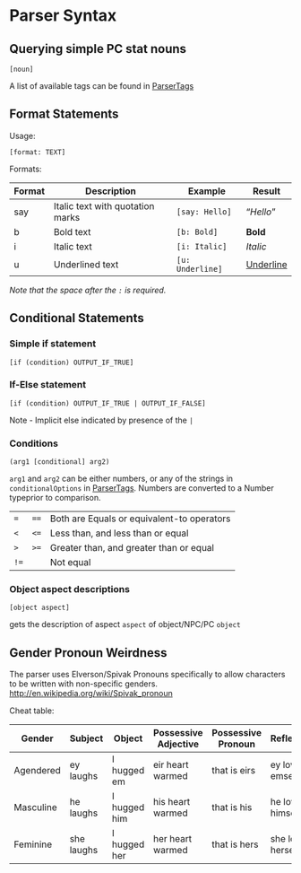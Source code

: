 # Parser Syntax

## Querying simple PC stat nouns
```relax-ng
[noun]
```
A list of available tags can be found in [ParserTags](ParserTags.as)

## Format Statements

Usage:
```
[format: TEXT]
```

Formats:

| Format | Description                      | Example          | Result           |
|--------|----------------------------------|------------------|------------------|
| say    | Italic text with quotation marks | `[say: Hello]`   | “*Hello*”        |
| b      | Bold text                        | `[b: Bold]`      | **Bold**         |
| i      | Italic text                      | `[i: Italic]`    | *Italic*         |
| u      | Underlined text                  | `[u: Underline]` | <u>Underline</u> |

*Note that the space after the `:` is required.* 


## Conditional Statements

### Simple if statement
```relax-ng
[if (condition) OUTPUT_IF_TRUE]
```

### If-Else statement
```relax-ng
[if (condition) OUTPUT_IF_TRUE | OUTPUT_IF_FALSE]
```
Note - Implicit else indicated by presence of the `|`

### Conditions
```
(arg1 [conditional] arg2)
```
`arg1` and `arg2` can be either numbers, or any of the strings in `conditionalOptions` in [ParserTags](ParserTags.as).
Numbers are converted to a Number typeprior to comparison.

|    |    |    |
|----|----|----|
|`=` | `==` | Both are Equals or equivalent-to operators|
|`<` | `<=` | Less than, and less than or equal         |
|`>` | `>=` | Greater than, and greater than or equal   |
|`!=`|     | Not equal                                 |

### Object aspect descriptions
```relax-ng
[object aspect]
```
gets the description of aspect `aspect` of object/NPC/PC `object`

## Gender Pronoun Weirdness
The parser uses Elverson/Spivak Pronouns specifically to allow characters to be written with non-specific genders.
http://en.wikipedia.org/wiki/Spivak_pronoun

Cheat table:

| Gender    | Subject    | Object       | Possessive Adjective | Possessive Pronoun  | Reflexive         | 
|-----------|------------|--------------|----------------------|---------------------|-------------------| 
| Agendered | ey laughs  | I hugged em  | eir heart warmed     | that is eirs        | ey loves emself   | 
| Masculine | he laughs  | I hugged him | his heart warmed     | that is his         | he loves himself  | 
| Feminine  | she laughs | I hugged her | her heart warmed     | that is hers        | she loves herself | 
